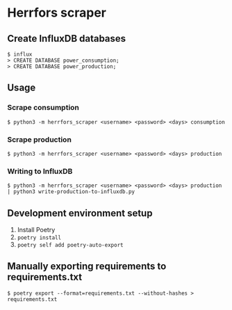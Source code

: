 # Herrfors scraper

## Create InfluxDB databases

```shell
$ influx
> CREATE DATABASE power_consumption;
> CREATE DATABASE power_production;
```

## Usage

### Scrape consumption

```shell
$ python3 -m herrfors_scraper <username> <password> <days> consumption
```

### Scrape production

```shell
$ python3 -m herrfors_scraper <username> <password> <days> production
```

### Writing to InfluxDB

```shell
$ python3 -m herrfors_scraper <username> <password> <days> production | python3 write-production-to-influxdb.py
```

## Development environment setup

1. Install Poetry
2. `poetry install`
3. `poetry self add poetry-auto-export`

## Manually exporting requirements to requirements.txt

```shell
$ poetry export --format=requirements.txt --without-hashes > requirements.txt
```
